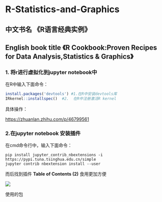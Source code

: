 # R-Statistics-and-Graphics

## 中文书名 《R语言经典实例》

## English book title 《R Cookbook:Proven Recipes for Data Analysis,Statistics & Graphics》

### 1. 将r进行虚拟化到jupyter notebook中

在R中输入下面命令：

```R
install.packages('devtools') #1.在R中安装devtools库
IRkernel::installspec()  #2.  在R中注册激活R kernel
```

具体操作：

https://zhuanlan.zhihu.com/p/46799561

### 2.在jupyter notebook 安装插件

在cmd命令行中，输入下面命令：

```jupyter
pip install jupyter_contrib_nbextensions -i https://pypi.tuna.tsinghua.edu.cn/simple
jupyter contrib nbextension install --user
```

而后找到插件 **Table of Contents (2)** 食用更加方便

![](https://github.com/ruishuQU/R-Statistics-and-Graphics/blob/main/figure/image-20220103234706074.png)



使用的包

```R
```

